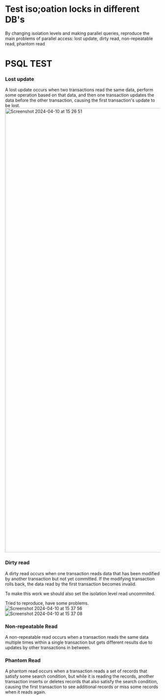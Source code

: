# Test iso;oation locks in different DB's
By changing isolation levels and making parallel queries, reproduce the main problems of parallel access: lost update, dirty read, non-repeatable read, phantom read


# PSQL TEST
### Lost update
A lost update occurs when two transactions read the same data, perform some operation based on that data, and then one transaction updates the data before the other transaction, causing the first transaction's update to be lost.
<img width="1440" alt="Screenshot 2024-04-10 at 15 26 51" src="https://github.com/mmrshk/isolation_and_locks_test/assets/31416671/c05d5dae-874b-4a98-b346-61895880da23">

### Dirty read
A dirty read occurs when one transaction reads data that has been modified by another transaction but not yet committed. If the modifying transaction rolls back, the data read by the first transaction becomes invalid.

To make this work we should also set the isolation level read uncommited.

Tried to reproduce, have some problems. 
![Screenshot 2024-04-10 at 15 37 56](https://github.com/mmrshk/isolation_and_locks_test/assets/31416671/b02f08b0-e84a-4cd6-ba0b-0253e6f0b6c1)
![Screenshot 2024-04-10 at 15 37 08](https://github.com/mmrshk/isolation_and_locks_test/assets/31416671/248b4b8f-952f-4a82-9114-e9f044e97356)


### Non-repeatable Read
A non-repeatable read occurs when a transaction reads the same data multiple times within a single transaction but gets different results due to updates by other transactions in between.

### Phantom Read
A phantom read occurs when a transaction reads a set of records that satisfy some search condition, but while it is reading the records, another transaction inserts or deletes records that also satisfy the search condition, causing the first transaction to see additional records or miss some records when it reads again.
